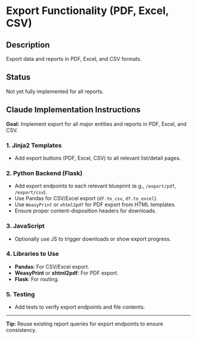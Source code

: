 # Export Functionality (PDF, Excel, CSV)

## Description
Export data and reports in PDF, Excel, and CSV formats.

## Status
Not yet fully implemented for all reports.

## Claude Implementation Instructions

**Goal:** Implement export for all major entities and reports in PDF, Excel, and CSV.

### 1. Jinja2 Templates
- Add export buttons (PDF, Excel, CSV) to all relevant list/detail pages.

### 2. Python Backend (Flask)
- Add export endpoints to each relevant blueprint (e.g., `/export/pdf`, `/export/csv`).
- Use Pandas for CSV/Excel export (`df.to_csv`, `df.to_excel`).
- Use `WeasyPrint` or `xhtml2pdf` for PDF export from HTML templates.
- Ensure proper content-disposition headers for downloads.

### 3. JavaScript
- Optionally use JS to trigger downloads or show export progress.

### 4. Libraries to Use
- **Pandas**: For CSV/Excel export.
- **WeasyPrint** or **xhtml2pdf**: For PDF export.
- **Flask**: For routing.

### 5. Testing
- Add tests to verify export endpoints and file contents.

---
**Tip:** Reuse existing report queries for export endpoints to ensure consistency.
